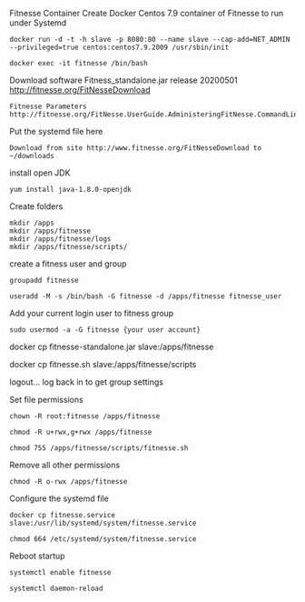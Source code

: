 Fitnesse Container Create Docker Centos 7.9 container of Fitnesse to run under Systemd

    docker run -d -t -h slave -p 8080:80 --name slave --cap-add=NET_ADMIN --privileged=true centos:centos7.9.2009 /usr/sbin/init

    docker exec -it fitnesse /bin/bash

Download software 
    Fitness_standalone.jar release 20200501 http://fitnesse.org/FitNesseDownload

    Fitnesse Parameters http://fitnesse.org/FitNesse.UserGuide.AdministeringFitNesse.CommandLineArguments

Put the systemd file here

    Download from site http://www.fitnesse.org/FitNesseDownload to ~/downloads

install open JDK

    yum install java-1.8.0-openjdk

Create folders

    mkdir /apps 
    mkdir /apps/fitnesse
    mkdir /apps/fitnesse/logs 
    mkdir /apps/fitnesse/scripts/

create a fitness user and group

    groupadd fitnesse

    useradd -M -s /bin/bash -G fitnesse -d /apps/fitnesse fitnesse_user

Add your current login user to fitness group

    sudo usermod -a -G fitnesse {your user account}

docker cp fitnesse-standalone.jar slave:/apps/fitnesse

docker cp fitnesse.sh slave:/apps/fitnesse/scripts

logout... log back in to get group settings

Set file permissions

    chown -R root:fitnesse /apps/fitnesse

    chmod -R u+rwx,g+rwx /apps/fitnesse

    chmod 755 /apps/fitnesse/scripts/fitnesse.sh

Remove all other permissions

    chmod -R o-rwx /apps/fitnesse

Configure the systemd file
    
    docker cp fitnesse.service slave:/usr/lib/systemd/system/fitnesse.service

    chmod 664 /etc/systemd/system/fitnesse.service

Reboot startup

    systemctl enable fitnesse

    systemctl daemon-reload
